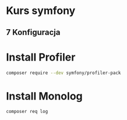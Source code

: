 # Kurs symfony
## 7 Konfiguracja

# Install Profiler
```bash
composer require --dev symfony/profiler-pack
```

# Install Monolog
```bash
composer req log
```
